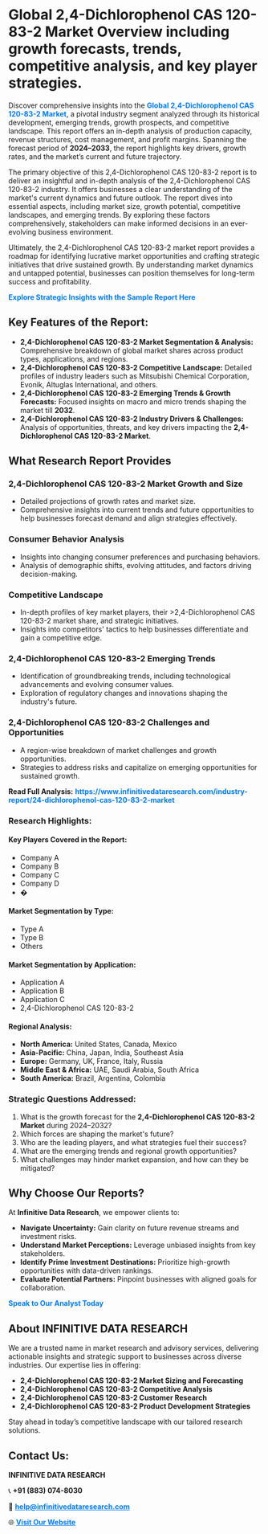 <h1>Global 2,4-Dichlorophenol CAS 120-83-2 Market Overview including growth forecasts, trends, competitive analysis, and key player strategies.</h1>
<p>
Discover comprehensive insights into the 
<a href="https://www.infinitivedataresearch.com/industry-report/24-dichlorophenol-cas-120-83-2-market" rel="dofollow" style="color: #007BFF; text-decoration: none;"><strong>Global 2,4-Dichlorophenol CAS 120-83-2 Market</strong></a>, a pivotal industry segment analyzed through its historical development, emerging trends, growth prospects, and competitive landscape. This report offers an in-depth analysis of production capacity, revenue structures, cost management, and profit margins. Spanning the forecast period of <strong>2024–2033</strong>, the report highlights key drivers, growth rates, and the market’s current and future trajectory.
</p>
<p>
The primary objective of this 2,4-Dichlorophenol CAS 120-83-2 report is to deliver an insightful and in-depth analysis of the 2,4-Dichlorophenol CAS 120-83-2 industry. It offers businesses a clear understanding of the market's current dynamics and future outlook. The report dives into essential aspects, including market size, growth potential, competitive landscapes, and emerging trends. By exploring these factors comprehensively, stakeholders can make informed decisions in an ever-evolving business environment.
</p>
<p>
Ultimately, the 2,4-Dichlorophenol CAS 120-83-2 market report provides a roadmap for identifying lucrative market opportunities and crafting strategic initiatives that drive sustained growth. By understanding market dynamics and untapped potential, businesses can position themselves for long-term success and profitability.
</p>
<p>
<a href="https://www.infinitivedataresearch.com/request-sample/reportId=104406" style="color: #007BFF; text-decoration: none;"><strong>Explore Strategic Insights with the Sample Report Here</strong></a>
</p>

<h2>Key Features of the Report:</h2>
<ul>
<li><strong>2,4-Dichlorophenol CAS 120-83-2 Market Segmentation & Analysis:</strong> Comprehensive breakdown of global market shares across product types, applications, and regions.</li>
<li><strong>2,4-Dichlorophenol CAS 120-83-2 Competitive Landscape:</strong> Detailed profiles of industry leaders such as Mitsubishi Chemical Corporation, Evonik, Altuglas International, and others.</li>
<li><strong>2,4-Dichlorophenol CAS 120-83-2 Emerging Trends & Growth Forecasts:</strong> Focused insights on macro and micro trends shaping the market till <strong>2032</strong>.</li>
<li><strong>2,4-Dichlorophenol CAS 120-83-2 Industry Drivers & Challenges:</strong> Analysis of opportunities, threats, and key drivers impacting the <strong>2,4-Dichlorophenol CAS 120-83-2 Market</strong>.</li>
</ul>

<h2>What Research Report Provides</h2>
<h3>2,4-Dichlorophenol CAS 120-83-2 Market Growth and Size</h3>
<ul>
<li>Detailed projections of growth rates and market size.</li>
<li>Comprehensive insights into current trends and future opportunities to help businesses forecast demand and align strategies effectively.</li>
</ul>

<h3>Consumer Behavior Analysis</h3>
<ul>
<li>Insights into changing consumer preferences and purchasing behaviors.</li>
<li>Analysis of demographic shifts, evolving attitudes, and factors driving decision-making.</li>
</ul>

<h3>Competitive Landscape</h3>
<ul>
<li>In-depth profiles of key market players, their >2,4-Dichlorophenol CAS 120-83-2 market share, and strategic initiatives.</li>
<li>Insights into competitors' tactics to help businesses differentiate and gain a competitive edge.</li>
</ul>

<h3>2,4-Dichlorophenol CAS 120-83-2 Emerging Trends</h3>
<ul>
<li>Identification of groundbreaking trends, including technological advancements and evolving consumer values.</li>
<li>Exploration of regulatory changes and innovations shaping the industry's future.</li>
</ul>

<h3>2,4-Dichlorophenol CAS 120-83-2 Challenges and Opportunities</h3>
<ul>
<li>A region-wise breakdown of market challenges and growth opportunities.</li>
<li>Strategies to address risks and capitalize on emerging opportunities for sustained growth.</li>
</ul>
<p><strong>Read Full Analysis:</strong> <a href="https://www.infinitivedataresearch.com/industry-report/24-dichlorophenol-cas-120-83-2-market" rel="dofollow" style="color: #007BFF; text-decoration: none;"><strong>https://www.infinitivedataresearch.com/industry-report/24-dichlorophenol-cas-120-83-2-market</strong></a></p>
<h3>Research Highlights:</h3>
<h4>Key Players Covered in the Report:</h4>
<ul><li>Company A</li><li>Company B</li><li>Company C</li><li>Company D</li><li>�</li></ul>
<h4>Market Segmentation by Type:</h4>
<ul><li>Type A</li><li>Type B</li><li>Others</li></ul>
<h4>Market Segmentation by Application:</h4>
<ul><li>Application A</li><li>Application B</li><li>Application C</li><li>2,4-Dichlorophenol CAS 120-83-2</li></ul>

<h4>Regional Analysis:</h4>
<ul>
<li><strong>North America:</strong> United States, Canada, Mexico</li>
<li><strong>Asia-Pacific:</strong> China, Japan, India, Southeast Asia</li>
<li><strong>Europe:</strong> Germany, UK, France, Italy, Russia</li>
<li><strong>Middle East & Africa:</strong> UAE, Saudi Arabia, South Africa</li>
<li><strong>South America:</strong> Brazil, Argentina, Colombia</li>
</ul>

<h3>Strategic Questions Addressed:</h3>
<ol>
<li>What is the growth forecast for the <strong>2,4-Dichlorophenol CAS 120-83-2 Market</strong> during 2024–2032?</li>
<li>Which forces are shaping the market's future?</li>
<li>Who are the leading players, and what strategies fuel their success?</li>
<li>What are the emerging trends and regional growth opportunities?</li>
<li>What challenges may hinder market expansion, and how can they be mitigated?</li>
</ol>

<h2>Why Choose Our Reports?</h2>
<p>At <strong>Infinitive Data Research</strong>, we empower clients to:</p>
<ul>
<li><strong>Navigate Uncertainty:</strong> Gain clarity on future revenue streams and investment risks.</li>
<li><strong>Understand Market Perceptions:</strong> Leverage unbiased insights from key stakeholders.</li>
<li><strong>Identify Prime Investment Destinations:</strong> Prioritize high-growth opportunities with data-driven rankings.</li>
<li><strong>Evaluate Potential Partners:</strong> Pinpoint businesses with aligned goals for collaboration.</li>
</ul>
<p><a href="https://www.infinitivedataresearch.com/industry-report/24-dichlorophenol-cas-120-83-2-market" rel="dofollow" style="color: #007BFF; text-decoration: none;"><strong>Speak to Our Analyst Today</strong></a></p>

<h2>About INFINITIVE DATA RESEARCH</h2>
<p>We are a trusted name in market research and advisory services, delivering actionable insights and strategic support to businesses across diverse industries. Our expertise lies in offering:</p>
<ul>
<li><strong>2,4-Dichlorophenol CAS 120-83-2 Market Sizing and Forecasting</strong></li>
<li><strong>2,4-Dichlorophenol CAS 120-83-2 Competitive Analysis</strong></li>
<li><strong>2,4-Dichlorophenol CAS 120-83-2 Customer Research</strong></li>
<li><strong>2,4-Dichlorophenol CAS 120-83-2 Product Development Strategies</strong></li>
</ul>
<p>Stay ahead in today’s competitive landscape with our tailored research solutions.</p>

<h2>Contact Us:</h2>
<p><strong>INFINITIVE DATA RESEARCH</strong></p>
<p>📞 <strong>+91 (883) 074-8030</strong></p>
<p>📧 <strong><a href="mailto:help@infinitivedataresearch.com" style="color: #007BFF;">help@infinitivedataresearch.com</a></strong></p>
<p>🌐 <strong><a href="https://www.infinitivedataresearch.com" rel="dofollow" style="color: #007BFF;">Visit Our Website</a></strong></p>